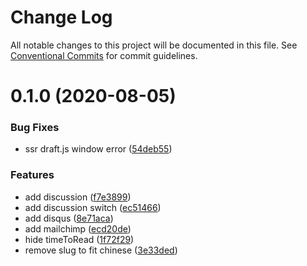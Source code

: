 # Change Log

All notable changes to this project will be documented in this file.
See [Conventional Commits](https://conventionalcommits.org) for commit guidelines.

# 0.1.0 (2020-08-05)


### Bug Fixes

* ssr draft.js window error ([54deb55](https://github.com/LeoKnight/blog/commit/54deb559350f9d9f94184a814ca2a868bd41f3d8))


### Features

* add discussion ([f7e3899](https://github.com/LeoKnight/blog/commit/f7e3899c9fb1665a4da44c241346aa838fc7666e))
* add discussion switch ([ec51466](https://github.com/LeoKnight/blog/commit/ec5146642822b51e0bc14e70c7b96cd981bb412c))
* add disqus ([8e71aca](https://github.com/LeoKnight/blog/commit/8e71aca3c76cdcea8a93a32a5e3a24d2511d140e))
* add mailchimp ([ecd20de](https://github.com/LeoKnight/blog/commit/ecd20dede0cf9d4ad549f2bce7d56339cd6692af))
* hide timeToRead ([1f72f29](https://github.com/LeoKnight/blog/commit/1f72f298231b304d861aaeed27418bc63e0789fc))
* remove slug to fit chinese ([3e33ded](https://github.com/LeoKnight/blog/commit/3e33ded89150b949467d23371dc40b1d3ce3e1a4))

